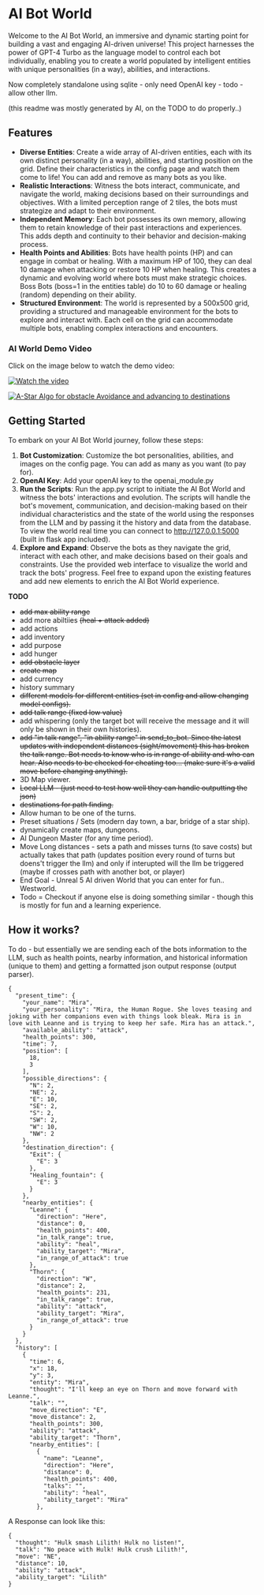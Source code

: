 # AI Bot World

Welcome to the AI Bot World, an immersive and dynamic starting point for building a vast and engaging AI-driven universe! This project harnesses the power of GPT-4 Turbo as the language model to control each bot individually, enabling you to create a world populated by intelligent entities with unique personalities (in a way), abilities, and interactions.

Now completely standalone using sqlite - only need OpenAI key - todo - allow other llm.

(this readme was mostly generated by AI, on the TODO to do properly..)

## Features

- **Diverse Entities**: Create a wide array of AI-driven entities, each with its own distinct personality (in a way), abilities, and starting position on the grid. Define their characteristics in the config page and watch them come to life! You can add and remove as many bots as you like.
- **Realistic Interactions**: Witness the bots interact, communicate, and navigate the world, making decisions based on their surroundings and objectives. With a limited perception range of 2 tiles, the bots must strategize and adapt to their environment.
- **Independent Memory**: Each bot possesses its own memory, allowing them to retain knowledge of their past interactions and experiences. This adds depth and continuity to their behavior and decision-making process.
- **Health Points and Abilities**: Bots have health points (HP) and can engage in combat or healing. With a maximum HP of 100, they can deal 10 damage when attacking or restore 10 HP when healing. This creates a dynamic and evolving world where bots must make strategic choices. Boss Bots (boss=1 in the entities table) do 10 to 60 damage or healing (random) depending on their ability.
- **Structured Environment**: The world is represented by a 500x500 grid, providing a structured and manageable environment for the bots to explore and interact with. Each cell on the grid can accommodate multiple bots, enabling complex interactions and encounters.

### AI World Demo Video
Click on the image below to watch the demo video:

[![Watch the video](https://downloads.xaya.io/screenshot.jpg)](https://downloads.xaya.io/AI-world-v1.mp4)

[![A-Star Algo for obstacle Avoidance and advancing to destinations ](https://downloads.xaya.io/astar.jpg)](https://downloads.xaya.io/astar.mp4)

## Getting Started

To embark on your AI Bot World journey, follow these steps:

1. **Bot Customization**: Customize the bot personalities, abilities, and images on the config page. You can add as many as you want (to pay for).
2. **OpenAI Key**: Add your openAI key to the openai_module.py
4. **Run the Scripts**: Run the app.py script to initiate the AI Bot World and witness the bots' interactions and evolution. The scripts will handle the bot's movement, communication, and decision-making based on their individual characteristics and the state of the world using the responses from the LLM and by passing it the history and data from the database. To view the world real time you can connect to http://127.0.0.1:5000 (built in flask app included).
5. **Explore and Expand**: Observe the bots as they navigate the grid, interact with each other, and make decisions based on their goals and constraints. Use the provided web interface to visualize the world and track the bots' progress. Feel free to expand upon the existing features and add new elements to enrich the AI Bot World experience.

**TODO**

- ~~add max ability range~~
- add more abiltiies ~~(heal + attack added)~~
- add actions 
- add inventory
- add purpose
- add hunger
- ~~add obstacle layer~~
- ~~create map~~
- add currency
- history summary
- ~~different models for different entities (set in config and allow changing model configs).~~
- ~~add talk range (fixed low value)~~
- add whispering (only the target bot will receive the message and it will only be shown in their own histories).
- ~~add "in talk range", "in ability range" in send_to_bot. Since the latest updates with independent distances (sight/movement) this has broken the talk range. Bot needs to know who is in range of ability and who can hear. Also needs to be checked for cheating too... (make sure it's a valid move before changing anything).~~
- 3D Map viewer.
- ~~Local LLM - (just need to test how well they can handle outputting the json)~~
- ~~destinations for path finding.~~
- Allow human to be one of the turns.
- Preset situations / Sets (modern day town, a bar, bridge of a star ship).
- dynamically create maps, dungeons.
- AI Dungeon Master (for any time period).
- Move Long distances - sets a path and misses turns (to save costs) but actually takes that path (updates position every round of turns but doens't trigger the llm) and only if interupted will the llm be triggered (maybe if crosses path with another bot, or player)
- End Goal - Unreal 5 AI driven World that you can enter for fun.. Westworld.
- Todo = Checkout if anyone else is doing something similar - though this is mostly for fun and a learning experience.


## How it works?

To do - but essentially we are sending each of the bots information to the LLM, such as health points, nearby information, and historical information (unique to them) and getting a formatted json output response (output parser).

```
{
  "present_time": {
    "your_name": "Mira",
    "your_personality": "Mira, the Human Rogue. She loves teasing and joking with her companions even with things look bleak. Mira is in love with Leanne and is trying to keep her safe. Mira has an attack.",
    "available_ability": "attack",
    "health_points": 300,
    "time": 7,
    "position": [
      18,
      3
    ],
    "possible_directions": {
      "N": 2,
      "NE": 2,
      "E": 10,
      "SE": 2,
      "S": 2,
      "SW": 2,
      "W": 10,
      "NW": 2
    },
    "destination_direction": {
      "Exit": {
        "E": 3
      },
      "Healing_fountain": {
        "E": 3
      }
    },
    "nearby_entities": {
      "Leanne": {
        "direction": "Here",
        "distance": 0,
        "health_points": 400,
        "in_talk_range": true,
        "ability": "heal",
        "ability_target": "Mira",
        "in_range_of_attack": true
      },
      "Thorn": {
        "direction": "W",
        "distance": 2,
        "health_points": 231,
        "in_talk_range": true,
        "ability": "attack",
        "ability_target": "Mira",
        "in_range_of_attack": true
      }
    }
  },
  "history": [
    {
      "time": 6,
      "x": 18,
      "y": 3,
      "entity": "Mira",
      "thought": "I'll keep an eye on Thorn and move forward with Leanne.",
      "talk": "",
      "move_direction": "E",
      "move_distance": 2,
      "health_points": 300,
      "ability": "attack",
      "ability_target": "Thorn",
      "nearby_entities": [
        {
          "name": "Leanne",
          "direction": "Here",
          "distance": 0,
          "health_points": 400,
          "talks": "",
          "ability": "heal",
          "ability_target": "Mira"
        },
```

A Response can look like this:

```
{
  "thought": "Hulk smash Lilith! Hulk no listen!",
  "talk": "No peace with Hulk! Hulk crush Lilith!",
  "move": "NE",
  "distance": 10,
  "ability": "attack",
  "ability_target": "Lilith"
}
```


